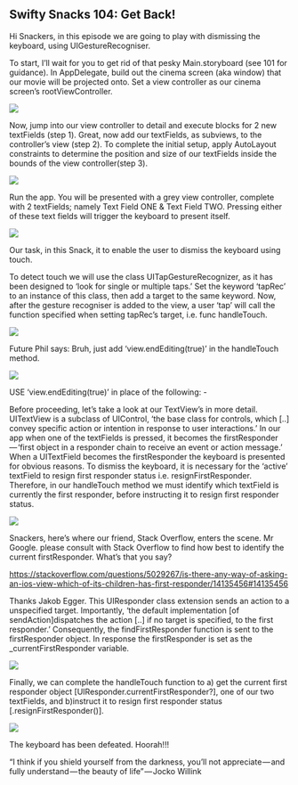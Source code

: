 <h2>Swifty Snacks 104: Get Back!</h2>

Hi Snackers, in this episode we are going to play with dismissing the keyboard, using UIGestureRecogniser.

To start, I’ll wait for you to get rid of that pesky Main.storyboard (see 101 for guidance). In AppDelegate, build out the cinema screen (aka window) that our movie will be projected onto. Set a view controller as our cinema screen’s rootViewController.

<img src="Swifty Snacks 104/image1.png">

Now, jump into our view controller to detail and execute blocks for 2 new textFields (step 1). Great, now add our textFields, as subviews, to the controller’s view (step 2). To complete the initial setup, apply AutoLayout constraints to determine the position and size of our textFields inside the bounds of the view controller(step 3).

<img src="Swifty Snacks 104/image2.png">

Run the app. You will be presented with a grey view controller, complete with 2 textFields; namely Text Field ONE & Text Field TWO. Pressing either of these text fields will trigger the keyboard to present itself.

<img src="Swifty Snacks 104/image3.png">

Our task, in this Snack, it to enable the user to dismiss the keyboard using touch.

To detect touch we will use the class UITapGestureRecognizer, as it has been designed to ‘look for single or multiple taps.’ Set the keyword ‘tapRec’ to an instance of this class, then add a target to the same keyword. Now, after the gesture recogniser is added to the view, a user ‘tap’ will call the function specified when setting tapRec’s target, i.e. func handleTouch.

<img src="Swifty Snacks 104/image4.png">

Future Phil says:
Bruh, just add ‘view.endEditing(true)’ in the handleTouch method.

<img src="Swifty Snacks 104/image5.png">

USE ‘view.endEditing(true)’ in place of the following: -

Before proceeding, let’s take a look at our TextView’s in more detail. UITextView is a subclass of UIControl, ‘the base class for controls, which [..] convey specific action or intention in response to user interactions.’ In our app when one of the textFields is pressed, it becomes the firstResponder — ‘first object in a responder chain to receive an event or action message.’ When a UITextField becomes the firstResponder the keyboard is presented for obvious reasons. To dismiss the keyboard, it is necessary for the ‘active’ textField to resign first responder status i.e. resignFirstResponder. Therefore, in our handleTouch method we must identify which textField is currently the first responder, before instructing it to resign first responder status.

<img src="Swifty Snacks 104/image6.png">

Snackers, here’s where our friend, Stack Overflow, enters the scene. Mr Google. please consult with Stack Overflow to find how best to identify the current firstResponder. What’s that you say?

https://stackoverflow.com/questions/5029267/is-there-any-way-of-asking-an-ios-view-which-of-its-children-has-first-responder/14135456#14135456

Thanks Jakob Egger. This UIResponder class extension sends an action to a unspecified target. Importantly, ‘the default implementation [of sendAction]dispatches the action [..] if no target is specified, to the first responder.’ Consequently, the findFirstResponder function is sent to the firstResponder object. In response the firstResponder is set as the _currentFirstResponder variable.

<img src="Swifty Snacks 104/image7.png">

Finally, we can complete the handleTouch function to a) get the current first responder object [UIResponder.currentFirstResponder?], one of our two textFields, and b)instruct it to resign first responder status [.resignFirstResponder()].

<img src="Swifty Snacks 104/image8.png">

The keyboard has been defeated. Hoorah!!!

“I think if you shield yourself from the darkness, you’ll not appreciate — and fully understand — the beauty of life” — Jocko Willink
